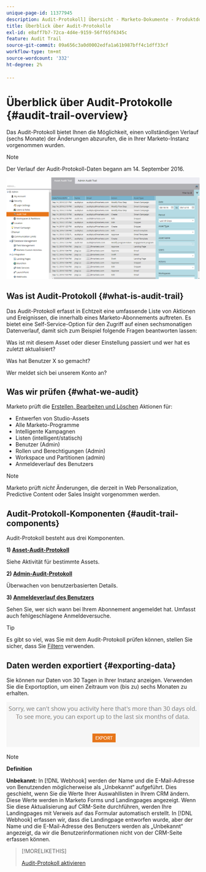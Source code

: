 ```yaml
---
unique-page-id: 11377945
description: Audit-Protokoll] Übersicht - Marketo-Dokumente - Produktdokumentation
title: Überblick über Audit-Protokolle
exl-id: e8aff7b7-72ca-4d4e-9159-56ff65f6345c
feature: Audit Trail
source-git-commit: 09a656c3a0d0002edfa1a61b987bff4c1dff33cf
workflow-type: tm+mt
source-wordcount: '332'
ht-degree: 2%

---
```


# Überblick über Audit-Protokolle {#audit-trail-overview}

Das Audit-Protokoll bietet Ihnen die Möglichkeit, einen vollständigen Verlauf (sechs Monate) der Änderungen abzurufen, die in Ihrer Marketo-Instanz vorgenommen wurden.

>[!NOTE]
>
>Der Verlauf der Audit-Protokoll-Daten begann am 14. September 2016.

![](assets/audit-trail-overview-1.png)

## Was ist Audit-Protokoll {#what-is-audit-trail}

Das Audit-Protokoll erfasst in Echtzeit eine umfassende Liste von Aktionen und Ereignissen, die innerhalb eines Marketo-Abonnements auftreten. Es bietet eine Self-Service-Option für den Zugriff auf einen sechsmonatigen Datenverlauf, damit sich zum Beispiel folgende Fragen beantworten lassen:

Was ist mit diesem Asset oder dieser Einstellung passiert und wer hat es zuletzt aktualisiert?

Was hat Benutzer X so gemacht?

Wer meldet sich bei unserem Konto an?

## Was wir prüfen {#what-we-audit}

Marketo prüft die [Erstellen, Bearbeiten und Löschen](/help/marketo/product-docs/administration/audit-trail/change-details-in-audit-trail.md) Aktionen für:

* Entwerfen von Studio-Assets
* Alle Marketo-Programme
* Intelligente Kampagnen
* Listen (intelligent/statisch)
* Benutzer (Admin)
* Rollen und Berechtigungen (Admin)
* Workspace und Partitionen (admin)
* Anmeldeverlauf des Benutzers

>[!NOTE]
>
>Marketo prüft _nicht_ Änderungen, die derzeit in Web Personalization, Predictive Content oder Sales Insight vorgenommen werden.

## Audit-Protokoll-Komponenten {#audit-trail-components}

Audit-Protokoll besteht aus drei Komponenten.

**1) [Asset-Audit-Protokoll](/help/marketo/product-docs/administration/audit-trail/change-details-in-audit-trail.md#asset-audit-trail)**

Siehe Aktivität für bestimmte Assets.

**2) [Admin-Audit-Protokoll](/help/marketo/product-docs/administration/audit-trail/change-details-in-audit-trail.md#admin-audit-trail)**

Überwachen von benutzerbasierten Details.

**3) [Anmeldeverlauf des Benutzers](/help/marketo/product-docs/administration/audit-trail/user-login-history.md)**

Sehen Sie, wer sich wann bei Ihrem Abonnement angemeldet hat. Umfasst auch fehlgeschlagene Anmeldeversuche.

>[!TIP]
>
>Es gibt so viel, was Sie mit dem Audit-Protokoll prüfen können, stellen Sie sicher, dass Sie [Filtern](/help/marketo/product-docs/administration/audit-trail/filtering-in-audit-trail.md) verwenden.

## Daten werden exportiert {#exporting-data}

Sie können nur Daten von 30 Tagen in Ihrer Instanz anzeigen. Verwenden Sie die Exportoption, um einen Zeitraum von (bis zu) sechs Monaten zu erhalten.

![](assets/two.png)

>[!NOTE]
>
>**Definition**
>
>**Unbekannt:** In [!DNL Webhook] werden der Name und die E-Mail-Adresse von Benutzenden möglicherweise als „Unbekannt“ aufgeführt. Dies geschieht, wenn Sie die Werte Ihrer Auswahllisten in Ihrem CRM ändern. Diese Werte werden in Marketo Forms und Landingpages angezeigt. Wenn Sie diese Aktualisierung auf CRM-Seite durchführen, werden Ihre Landingpages mit Verweis auf das Formular automatisch erstellt. In [!DNL Webhook] erfassen wir, dass die Landingpage entworfen wurde, aber der Name und die E-Mail-Adresse des Benutzers werden als „Unbekannt“ angezeigt, da wir die Benutzerinformationen nicht von der CRM-Seite erfassen können.

>[!MORELIKETHIS]
>
>[Audit-Protokoll aktivieren](/help/marketo/product-docs/administration/audit-trail/enable-audit-trail.md)
